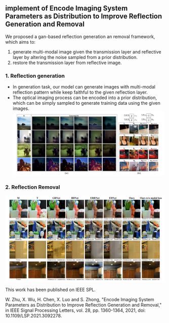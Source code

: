 ## implement of Encode Imaging System Parameters as Distribution to Improve Reflection Generation and Removal
We proposed a gan-based reflection generation an removal framework, which aims to:
1. generate multi-modal image given the transmission layer and reflective layer by altering the noise sampled from a prior distribution.
2. restore the transmission layer from reflective image.

### 1. Reflection generation
- In generation task, our model can generate images with multi-modal reflection pattern while keep faithful to the given reflection layer.
- The optical imaging process can be encoded into a prior distribution, which can be simply sampled to generate training data using the given images.
![image1](images/1.jpg)

### 2. Reflection Removal
![image2](images/2.jpg)


This work has been published on IEEE SPL.

W. Zhu, X. Wu, H. Chen, X. Luo and S. Zhong, "Encode Imaging System Parameters as Distribution to Improve Reflection Generation and Removal," in IEEE Signal Processing Letters, vol. 28, pp. 1360-1364, 2021, doi: 10.1109/LSP.2021.3092278.
